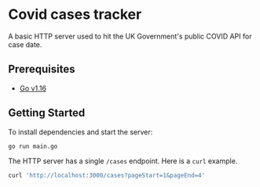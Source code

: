 # Covid cases tracker

A basic HTTP server used to hit the UK Government's public COVID API for case date.

## Prerequisites

- [Go v1.16](https://golang.org/dl/)

## Getting Started

To install dependencies and start the server:

```sh
go run main.go
```

The HTTP server has a single `/cases` endpoint. Here is a `curl` example.

```sh
curl 'http://localhost:3000/cases?pageStart=1&pageEnd=4'
```
